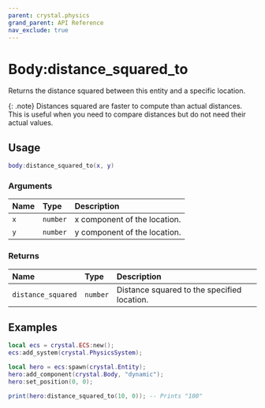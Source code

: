 ```yaml
---
parent: crystal.physics
grand_parent: API Reference
nav_exclude: true
---
```


# Body:distance_squared_to

Returns the distance squared between this entity and a specific location.

{: .note}
Distances squared are faster to compute than actual distances. This is useful when you need to compare distances but do not need their actual values.

## Usage

```lua
body:distance_squared_to(x, y)
```

### Arguments

| Name | Type     | Description                  |
| :--- | :------- | :--------------------------- |
| `x`  | `number` | x component of the location. |
| `y`  | `number` | y component of the location. |

### Returns

| Name               | Type     | Description                                 |
| :----------------- | :------- | :------------------------------------------ |
| `distance_squared` | `number` | Distance squared to the specified location. |

## Examples

```lua
local ecs = crystal.ECS:new();
ecs:add_system(crystal.PhysicsSystem);

local hero = ecs:spawn(crystal.Entity);
hero:add_component(crystal.Body, "dynamic");
hero:set_position(0, 0);

print(hero:distance_squared_to(10, 0)); -- Prints "100"
```
